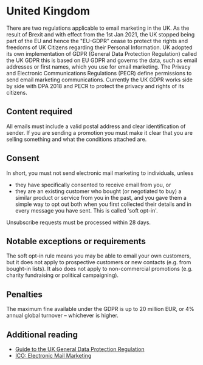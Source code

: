 # United Kingdom
There are two regulations applicable to email marketing in the UK. As the result of Brexit and with effect from the 1st Jan 2021, the UK stopped being part of the EU and hence the "EU-GDPR" cease to protect the rights and freedoms of UK Citizens regarding their Personal Information. UK adopted its own implementation of GDPR (General Data Protection Regulation) called the UK GDPR this is based on EU GDPR and governs the data, such as email addresses or first names, which you use for email marketing. The Privacy and Electronic Communications Regulations (PECR) define permissions to send email marketing communications. Currently the UK GDPR works side by side with DPA 2018 and PECR to protect the privacy and rights of its citizens.

## Content required
All emails must include a valid postal address and clear identification of sender. If you are sending a promotion you must make it clear that you are selling something and what the conditions attached are.

## Consent
In short, you must not send electronic mail marketing to individuals, unless
- they have specifically consented to receive email from you, or
- they are an existing customer who bought (or negotiated to buy) a similar product or service from you in the past, and you gave them a simple way to opt out both when you first collected their details and in every message you have sent. This is called 'soft opt-in'.

Unsubscribe requests must be processed within 28 days.

## Notable exceptions or requirements
The soft opt-in rule means you may be able to email your own customers, but it does not apply to prospective customers or new contacts (e.g. from bought-in lists). It also does not apply to non-commercial promotions (e.g. charity fundraising or political campaigning).

## Penalties
The maximum fine available under the GDPR is up to 20 million EUR, or 4% annual global turnover – whichever is higher.

## Additional reading
- [Guide to the UK General Data Protection Regulation](https://ico.org.uk/for-organisations/guide-to-data-protection/guide-to-the-general-data-protection-regulation-gdpr/)
- [ICO: Electronic Mail Marketing](https://ico.org.uk/for-organisations/guide-to-pecr/electronic-and-telephone-marketing/electronic-mail-marketing/)
